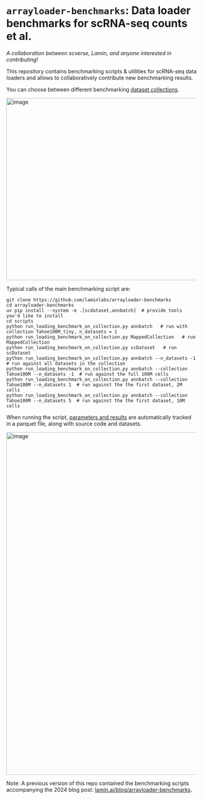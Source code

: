 # `arrayloader-benchmarks`: Data loader benchmarks for scRNA-seq counts et al.

_A collaboration between scverse, Lamin, and anyone interested in contributing!_

This repository contains benchmarking scripts & utilities for scRNA-seq data loaders and allows to collaboratively contribute new benchmarking results.

You can choose between different benchmarking [dataset collections](https://lamin.ai/laminlabs/arrayloader-benchmarks/collections).

<img width="700" height="481" alt="image" src="https://github.com/user-attachments/assets/b539b13a-9b50-4f66-9b51-16d32fd8566b" />
<br>

Typical calls of the main benchmarking script are:

```
git clone https://github.com/laminlabs/arrayloader-benchmarks
cd arrayloader-benchmarks
uv pip install --system -e .[scdataset,annbatch]  # provide tools you'd like to install
cd scripts
python run_loading_benchmark_on_collection.py annbatch   # run with collection Tahoe100M_tiny, n_datasets = 1
python run_loading_benchmark_on_collection.py MappedCollection   # run MappedCollection
python run_loading_benchmark_on_collection.py scDataset   # run scDataset
python run_loading_benchmark_on_collection.py annbatch --n_datasets -1  # run against all datasets in the collection
python run_loading_benchmark_on_collection.py annbatch --collection Tahoe100M --n_datasets -1  # run against the full 100M cells
python run_loading_benchmark_on_collection.py annbatch --collection Tahoe100M --n_datasets 1  # run against the the first dataset, 2M cells
python run_loading_benchmark_on_collection.py annbatch --collection Tahoe100M --n_datasets 5  # run against the the first dataset, 10M cells
```

When running the script, [parameters and results](https://lamin.ai/laminlabs/arrayloader-benchmarks/artifact/0EiozNVjberZTFHa) are automatically tracked in a parquet file, along with source code and datasets.

<img width="1298" height="904" alt="image" src="https://github.com/user-attachments/assets/60c3262f-1bdc-44a4-a488-4784918a6905" />
<br>

Note: A previous version of this repo contained the benchmarking scripts accompanying the 2024 blog post: [lamin.ai/blog/arrayloader-benchmarks](https://lamin.ai/blog/arrayloader-benchmarks).
